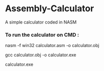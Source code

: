 # Assembly-Calculator
 A simple calculator coded in NASM

### To run the calculator on CMD :

nasm -f win32 calculator.asm -o calculator.obj

gcc calculator.obj -o calculator.exe

calculator.exe
